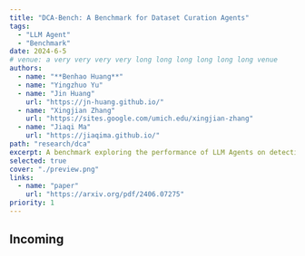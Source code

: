 ```yaml
---
title: "DCA-Bench: A Benchmark for Dataset Curation Agents"
tags:
  - "LLM Agent"
  - "Benchmark"
date: 2024-6-5
# venue: a very very very very long long long long long long venue
authors:
  - name: "**Benhao Huang**"
  - name: "Yingzhuo Yu"
  - name: "Jin Huang"
    url: "https://jn-huang.github.io/"
  - name: "Xingjian Zhang"
    url: "https://sites.google.com/umich.edu/xingjian-zhang"
  - name: "Jiaqi Ma"
    url: "https://jiaqima.github.io/"
path: "research/dca"
excerpt: A benchmark exploring the performance of LLM Agents on detecting issues in datasets hosted on popular platforms.
selected: true
cover: "./preview.png"
links:
  - name: "paper"
    url: "https://arxiv.org/pdf/2406.07275"
priority: 1
---
```


## Incoming

```

```
